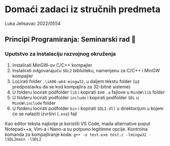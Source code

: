 # Domaći zadaci iz stručnih predmeta
Luka Jelisavac 2022/0554
## Principi Programiranja: Seminarski rad 📝
### Uputstvo za instalaciju razvojnog okruženja
1. Instalirati MinGW-ov C/C++ kompajler
2. Instalirati odgovarajuću `SDL2` biblioteku, namenjenu za C/C++ i MinGW kompajler
3. Locirati folder `.\i686-w64-mingw32`, u daljem tekstu folder (uz predpostavku da se kod kompajlira za 32-bitne sisteme)
4. U folderu locirati podfolder `lib` i kopirati sve `.a` fajlove u `MinGW\lib` folder
5. U folderu locirati podfolder `include` i kopirati podfolder `SDL` u `MinGW\include` folder
6. U folderu locirati podfolder `bin` i kopirati `SDL2.dll` u direktorijum u kojem će se nalaziti izvršivi (`.exe`) fajl

Kao editor teksta najbolje je koristiti VS Code, mada alternative poput Notepad++a, Vim-a i Nano-a su potpuno legitimne opcije.
Kontrolna komanda za kompajliranje koda: `g++ -o test.exe test.c -lmingw32 -lSDL2main -lSDL2`
